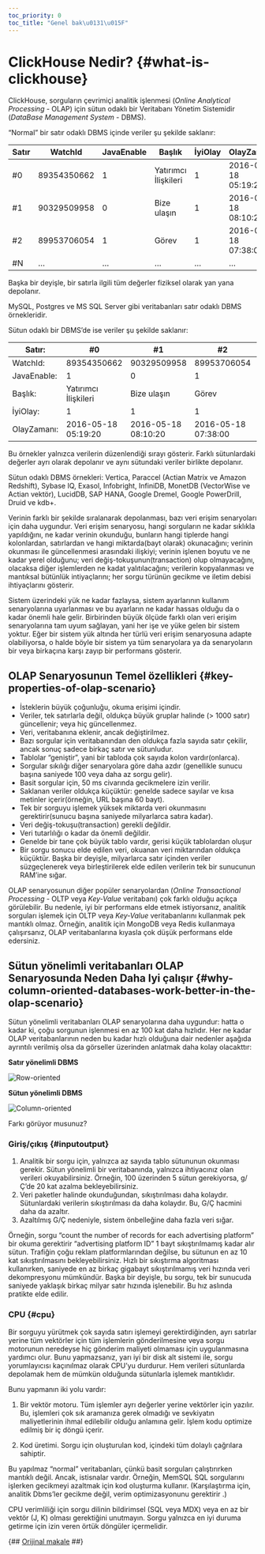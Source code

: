 ```yaml
---
toc_priority: 0
toc_title: "Genel bak\u0131\u015F"
---
```


# ClickHouse Nedir? {#what-is-clickhouse}

ClickHouse, sorguların çevrimiçi analitik işlenmesi (*Online Analytical Processing* - OLAP) için sütun odaklı bir Veritabanı Yönetim Sistemidir (*DataBase Management System* - DBMS).

“Normal” bir satır odaklı DBMS içinde veriler şu şekilde saklanır:

| Satır | WatchId     | JavaEnable | Başlık               | İyiOlay | OlayZamanı          |
|-------|-------------|------------|----------------------|---------|---------------------|
| \#0   | 89354350662 | 1          | Yatırımcı İlişkileri | 1       | 2016-05-18 05:19:20 |
| \#1   | 90329509958 | 0          | Bize ulaşın          | 1       | 2016-05-18 08:10:20 |
| \#2   | 89953706054 | 1          | Görev                | 1       | 2016-05-18 07:38:00 |
| \#N   | …           | …          | …                    | …       | …                   |

Başka bir deyişle, bir satırla ilgili tüm değerler fiziksel olarak yan yana depolanır.

MySQL, Postgres ve MS SQL Server gibi veritabanları satır odaklı DBMS örnekleridir.

Sütun odaklı bir DBMS’de ise veriler şu şekilde saklanır:

| Satır:      | \#0                  | \#1                 | \#2                 | \#N |
|-------------|----------------------|---------------------|---------------------|-----|
| WatchId:    | 89354350662          | 90329509958         | 89953706054         | …   |
| JavaEnable: | 1                    | 0                   | 1                   | …   |
| Başlık:     | Yatırımcı İlişkileri | Bize ulaşın         | Görev               | …   |
| İyiOlay:    | 1                    | 1                   | 1                   | …   |
| OlayZamanı: | 2016-05-18 05:19:20  | 2016-05-18 08:10:20 | 2016-05-18 07:38:00 | …   |

Bu örnekler yalnızca verilerin düzenlendiği sırayı gösterir. Farklı sütunlardaki değerler ayrı olarak depolanır ve aynı sütundaki veriler birlikte depolanır.

Sütun odaklı DBMS örnekleri: Vertica, Paraccel (Actian Matrix ve Amazon Redshift), Sybase IQ, Exasol, Infobright, InfiniDB, MonetDB (VectorWise ve Actian vektör), LucidDB, SAP HANA, Google Dremel, Google PowerDrill, Druid ve kdb+.

Verinin farklı bir şekilde sıralanarak depolanması, bazı veri erişim senaryoları için daha uygundur. Veri erişim senaryosu, hangi sorguların ne kadar sıklıkla yapıldığını, ne kadar verinin okunduğu, bunların hangi tiplerde hangi kolonlardan, satırlardan ve hangi miktarda(bayt olarak) okunacağını; verinin okunması ile güncellenmesi arasındaki ilişkiyi; verinin işlenen boyutu ve ne kadar yerel olduğunu; veri değiş-tokuşunun(transaction) olup olmayacağını, olacaksa diğer işlemlerden ne kadat yalıtılacağını; verilerin kopyalanması ve mantıksal bütünlük intiyaçlarını; her sorgu türünün gecikme ve iletim debisi ihtiyaçlarını gösterir.

Sistem üzerindeki yük ne kadar fazlaysa, sistem ayarlarının kullanım senaryolarına uyarlanması ve bu ayarların ne kadar hassas olduğu da o kadar önemli hale gelir. Birbirinden büyük ölçüde farklı olan veri erişim senaryolarına tam uyum sağlayan, yani her işe ve yüke gelen bir sistem yoktur. Eğer bir sistem yük altında her türlü veri erişim senaryosuna adapte olabiliyorsa, o halde böyle bir sistem ya tüm senaryolara ya da senaryoların bir veya birkaçına karşı zayıp bir performans gösterir.

## OLAP Senaryosunun Temel özellikleri {#key-properties-of-olap-scenario}

-   İsteklerin büyük çoğunluğu, okuma erişimi içindir.
-   Veriler, tek satırlarla değil, oldukça büyük gruplar halinde (\> 1000 satır) güncellenir; veya hiç güncellenmez.
-   Veri, veritabanına eklenir, ancak değiştirilmez.
-   Bazı sorgular için veritabanından den oldukça fazla sayıda satır çekilir, ancak sonuç sadece birkaç satır ve sütunludur.
-   Tablolar “geniştir”, yani bir tabloda çok sayıda kolon vardır(onlarca).
-   Sorgular sıkılığı diğer senaryolara göre daha azdır (genellikle sunucu başına saniyede 100 veya daha az sorgu gelir).
-   Basit sorgular için, 50 ms civarında gecikmelere izin verilir.
-   Saklanan veriler oldukça küçüktür: genelde sadece sayılar ve kısa metinler içerir(örneğin, URL başına 60 bayt).
-   Tek bir sorguyu işlemek yüksek miktarda veri okunmasını gerektirir(sunucu başına saniyede milyarlarca satıra kadar).
-   Veri değiş-tokuşu(transaction) gerekli değildir.
-   Veri tutarlılığı o kadar da önemli değildir.
-   Genelde bir tane çok büyük tablo vardır, gerisi küçük tablolardan oluşur
-   Bir sorgu sonucu elde edilen veri, okuanan veri miktarından oldukça küçüktür. Başka bir deyişle, milyarlarca satır içinden veriler süzgeçlenerek veya birleştirilerek elde edilen verilerin tek bir sunucunun RAM’ine sığar.

OLAP senaryosunun diğer popüler senaryolardan (*Online Transactional Processing* - OLTP veya *Key-Value* veritabanı) çok farklı olduğu açıkça görülebilir. Bu nedenle, iyi bir performans elde etmek istiyorsanız, analitik sorguları işlemek için OLTP veya *Key-Value* veritabanlarını kullanmak pek mantıklı olmaz. Örneğin, analitik için MongoDB veya Redis kullanmaya çalışırsanız, OLAP veritabanlarına kıyasla çok düşük performans elde edersiniz.

## Sütun yönelimli veritabanları OLAP Senaryosunda Neden Daha Iyi çalışır {#why-column-oriented-databases-work-better-in-the-olap-scenario}

Sütun yönelimli veritabanları OLAP senaryolarına daha uygundur: hatta o kadar ki, çoğu sorgunun işlenmesi en az 100 kat daha hızlıdır. Her ne kadar OLAP veritabanlarının neden bu kadar hızlı olduğuna dair nedenler aşağıda ayrıntılı verilmiş olsa da görseller üzerinden anlatmak daha kolay olacakttır:

**Satır yönelimli DBMS**

![Row-oriented](images/row-oriented.gif#)

**Sütun yönelimli DBMS**

![Column-oriented](images/column-oriented.gif#)

Farkı görüyor musunuz?

### Giriş/çıkış {#inputoutput}

1.  Analitik bir sorgu için, yalnızca az sayıda tablo sütununun okunması gerekir. Sütun yönelimli bir veritabanında, yalnızca ihtiyacınız olan verileri okuyabilirsiniz. Örneğin, 100 üzerinden 5 sütun gerekiyorsa, g/Ç’de 20 kat azalma bekleyebilirsiniz.
2.  Veri paketler halinde okunduğundan, sıkıştırılması daha kolaydır. Sütunlardaki verilerin sıkıştırılması da daha kolaydır. Bu, G/Ç hacmini daha da azaltır.
3.  Azaltılmış G/Ç nedeniyle, sistem önbelleğine daha fazla veri sığar.

Örneğin, sorgu “count the number of records for each advertising platform” bir okuma gerektirir “advertising platform ID” 1 bayt sıkıştırılmamış kadar alır sütun. Trafiğin çoğu reklam platformlarından değilse, bu sütunun en az 10 kat sıkıştırılmasını bekleyebilirsiniz. Hızlı bir sıkıştırma algoritması kullanırken, saniyede en az birkaç gigabayt sıkıştırılmamış veri hızında veri dekompresyonu mümkündür. Başka bir deyişle, bu sorgu, tek bir sunucuda saniyede yaklaşık birkaç milyar satır hızında işlenebilir. Bu hız aslında pratikte elde edilir.

### CPU {#cpu}

Bir sorguyu yürütmek çok sayıda satırı işlemeyi gerektirdiğinden, ayrı satırlar yerine tüm vektörler için tüm işlemlerin gönderilmesine veya sorgu motorunun neredeyse hiç gönderim maliyeti olmaması için uygulanmasına yardımcı olur. Bunu yapmazsanız, yarı iyi bir disk alt sistemi ile, sorgu yorumlayıcısı kaçınılmaz olarak CPU’yu durdurur. Hem verileri sütunlarda depolamak hem de mümkün olduğunda sütunlarla işlemek mantıklıdır.

Bunu yapmanın iki yolu vardır:

1.  Bir vektör motoru. Tüm işlemler ayrı değerler yerine vektörler için yazılır. Bu, işlemleri çok sık aramanıza gerek olmadığı ve sevkiyatın maliyetlerinin ihmal edilebilir olduğu anlamına gelir. İşlem kodu optimize edilmiş bir iç döngü içerir.

2.  Kod üretimi. Sorgu için oluşturulan kod, içindeki tüm dolaylı çağrılara sahiptir.

Bu yapılmaz “normal” veritabanları, çünkü basit sorguları çalıştırırken mantıklı değil. Ancak, istisnalar vardır. Örneğin, MemSQL SQL sorgularını işlerken gecikmeyi azaltmak için kod oluşturma kullanır. (Karşılaştırma için, analitik Dbms’ler gecikme değil, verim optimizasyonunu gerektirir .)

CPU verimliliği için sorgu dilinin bildirimsel (SQL veya MDX) veya en az bir vektör (J, K) olması gerektiğini unutmayın. Sorgu yalnızca en iyi duruma getirme için izin veren örtük döngüler içermelidir.

{## [Orijinal makale](https://clickhouse.tech/docs/en/) ##}
